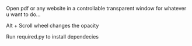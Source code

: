 Open pdf or any website in a controllable transparent window for whatever u want to do...

Alt + Scroll wheel changes the opacity

Run required.py to install dependecies